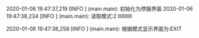 2020-01-06 19:47:37,219 [INFO ] (main.main): 初始化为停服界面
2020-01-06 19:47:38,234 [INFO ] (main.main): 读取模式:2
lllllllllll

2020-01-06 19:47:38,258 [INFO ] (main.main): 根据模式显示界面为:EXIT
